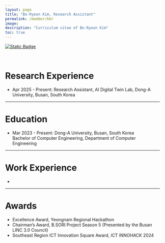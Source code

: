 ```yaml
---
layout: page
title: "Bo-Ryeon Kim, Research Assistant"
permalink: /member/kbr
image: 
description: "Curriculum vitae of Bo-Ryeon Kim"
toc: true
---
```


[![Static Badge](https://img.shields.io/badge/CV-2AFFDA?logo=readdotcv&color=White)](../members/UnderGrad/Kim-Bo-Ryeon.pdf)

<br>

# Research Experience
 
* Apr 2025 - Present: Research Assistant, AI Digital Twin Lab, Dong-A University, Busan, South Korea

***

# Education

* Mar 2023 - Present: Dong-A University, Busan, South Korea <br> Bachelor of Computer Engineering, Department of Computer Engineering

***

# Work Experience

* 

***

# Awards 

* Excellence Award, Yeongnam Regional Hackathon
* Chairman’s Award, B.SORI Project Season 5 (Presented by the Busan LINC 3.0 Council)
* Southeast Region ICT Innovation Square Award, ICT INNOHACK 2024